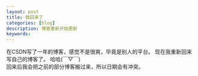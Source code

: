 ```yaml
---
layout: post
title: 我回来了
categories: [blog]
description: 博客重新开始更新
keywords: 
---
```


在CSDN写了一年的博客，感觉不是很爽，毕竟是别人的平台。
现在我重新回来写自己的博客了。
哈哈(￣▽￣)            
回来后我会把之前的部分博客搬过来，所以日期会有冲突。        